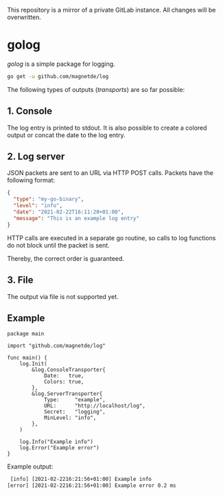 This repository is a mirror of a private GitLab instance. All changes will be overwritten.

# golog

_golog_ is a simple package for logging.

```bash
go get -u github.com/magnetde/log
```

The following types of outputs (_transports_) are so far possible:

## 1. Console

The log entry is printed to stdout. It is also possible to create a colored output or concat the date to the log entry.

## 2. Log server

JSON packets are sent to an URL via HTTP POST calls. Packets have the following format:

```json
{
  "type": "my-go-binary",
  "level": "info",
  "date": "2021-02-22T16:11:20+01:00",
  "message": "This is an example log entry"
}
```

HTTP calls are executed in a separate go routine, so calls to log functions do not block until the packet is sent.

Thereby, the correct order is guaranteed.

## 3. File

The output via file is not supported yet.

## Example

```golang
package main

import "github.com/magnetde/log"

func main() {
	log.Init(
		&log.ConsoleTransporter{
			Date:   true,
			Colors: true,
		},
		&log.ServerTransporter{
			Type:     "example",
			URL:      "http://localhost/log",
			Secret:   "logging",
			MinLevel: "info",
		},
	)

	log.Info("Example info")
	log.Error("Example error")
}
```

Example output:

```txt
 [info] [2021-02-2216:21:56+01:00] Example info
[error] [2021-02-2216:21:56+01:00] Example error 0.2 ms
```

